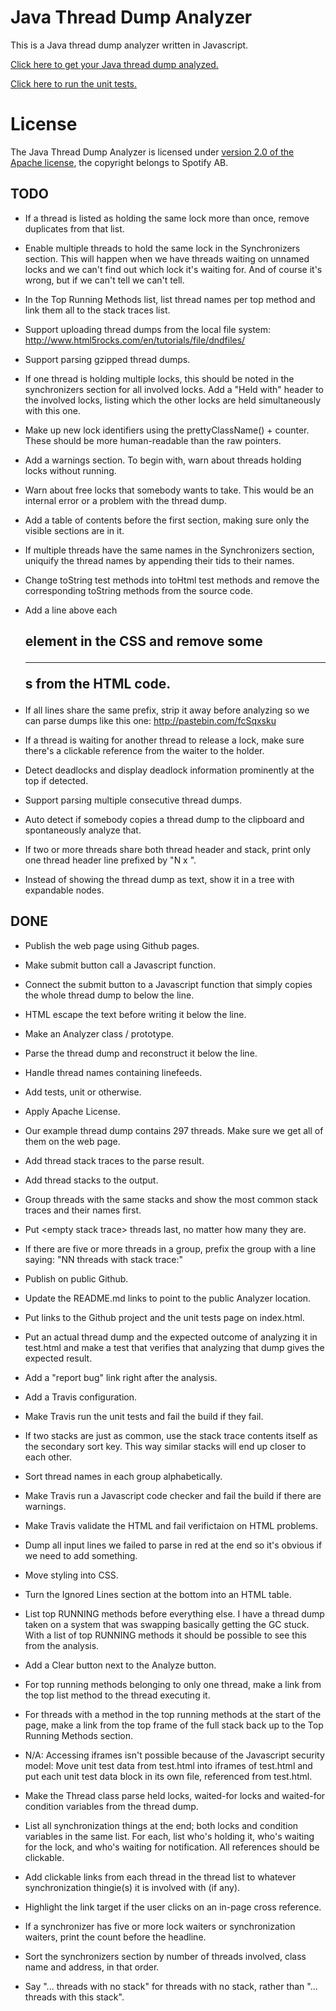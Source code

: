 <!--- -*-markdown-*- -->

# Java Thread Dump Analyzer

This is a Java thread dump analyzer written in Javascript.

[Click here to get your Java thread dump analyzed.](http://spotify.github.io/threaddump-analyzer/)

[Click here to run the unit tests.](http://spotify.github.io/threaddump-analyzer/test.html)

# License

The Java Thread Dump Analyzer is licensed under
[version 2.0 of the Apache license](http://www.apache.org/licenses/LICENSE-2.0.html),
the copyright belongs to Spotify AB.

## TODO
* If a thread is listed as holding the same lock more than once,
remove duplicates from that list.

* Enable multiple threads to hold the same lock in the Synchronizers
  section. This will happen when we have threads waiting on unnamed
  locks and we can't find out which lock it's waiting for. And of
  course it's wrong, but if we can't tell we can't tell.

* In the Top Running Methods list, list thread names per top method
and link them all to the stack traces list.

* Support uploading thread dumps from the local file system:
<http://www.html5rocks.com/en/tutorials/file/dndfiles/>

* Support parsing gzipped thread dumps.

* If one thread is holding multiple locks, this should be noted in the
synchronizers section for all involved locks. Add a "Held with" header
to the involved locks, listing which the other locks are held
simultaneously with this one.

* Make up new lock identifiers using the prettyClassName() +
counter. These should be more human-readable than the raw pointers.

* Add a warnings section. To begin with, warn about threads holding
locks without running.

* Warn about free locks that somebody wants to take. This would be an
internal error or a problem with the thread dump.

* Add a table of contents before the first section, making sure only
the visible sections are in it.

* If multiple threads have the same names in the Synchronizers
section, uniquify the thread names by appending their tids to their
names.

* Change toString test methods into toHtml test methods and remove the
corresponding toString methods from the source code.

* Add a line above each <h2> element in the CSS and remove some <hr>s
from the HTML code.

* If all lines share the same prefix, strip it away before analyzing
so we can parse dumps like this one: http://pastebin.com/fcSqxsku

* If a thread is waiting for another thread to release a lock, make
sure there's a clickable reference from the waiter to the holder.

* Detect deadlocks and display deadlock information prominently at the
top if detected.

* Support parsing multiple consecutive thread dumps.

* Auto detect if somebody copies a thread dump to the clipboard and
spontaneously analyze that.

* If two or more threads share both thread header and stack, print
only one thread header line prefixed by "N x ".

* Instead of showing the thread dump as text, show it in a tree with
expandable nodes.

## DONE
* Publish the web page using Github pages.

* Make submit button call a Javascript function.

* Connect the submit button to a Javascript function that simply
copies the whole thread dump to below the line.

* HTML escape the text before writing it below the line.

* Make an Analyzer class / prototype.

* Parse the thread dump and reconstruct it below the line.

* Handle thread names containing linefeeds.

* Add tests, unit or otherwise.

* Apply Apache License.

* Our example thread dump contains 297 threads. Make sure we get all
of them on the web page.

* Add thread stack traces to the parse result.

* Add thread stacks to the output.

* Group threads with the same stacks and show the most common stack
traces and their names first.

* Put \<empty stack trace\> threads last, no matter how many they are.

* If there are five or more threads in a group, prefix the group with a
line saying: "NN threads with stack trace:"

* Publish on public Github.

* Update the README.md links to point to the public Analyzer location.

* Put links to the Github project and the unit tests page on index.html.

* Put an actual thread dump and the expected outcome of analyzing it
in test.html and make a test that verifies that analyzing that dump
gives the expected result.

* Add a "report bug" link right after the analysis.

* Add a Travis configuration.

* Make Travis run the unit tests and fail the build if they fail.

* If two stacks are just as common, use the stack trace contents itself
as the secondary sort key. This way similar stacks will end up closer to
each other.

* Sort thread names in each group alphabetically.

* Make Travis run a Javascript code checker and fail the build if there
are warnings.

* Make Travis validate the HTML and fail verifictaion on HTML
problems.

* Dump all input lines we failed to parse in red at the end so it's
obvious if we need to add something.

* Move styling into CSS.

* Turn the Ignored Lines section at the bottom into an HTML table.

* List top RUNNING methods before everything else. I have a thread
  dump taken on a system that was swapping basically getting the GC
  stuck. With a list of top RUNNING methods it should be possible to
  see this from the analysis.

* Add a Clear button next to the Analyze button.

* For top running methods belonging to only one thread, make a link
from the top list method to the thread executing it.

* For threads with a method in the top running methods at the start of
the page, make a link from the top frame of the full stack back up to
the Top Running Methods section.

* N/A: Accessing iframes isn't possible because of the Javascript
  security model: Move unit test data from test.html into iframes of
  test.html and put each unit test data block in its own file,
  referenced from test.html.

* Make the Thread class parse held locks, waited-for locks and
waited-for condition variables from the thread dump.

* List all synchronization things at the end; both locks and condition
  variables in the same list. For each, list who's holding it, who's
  waiting for the lock, and who's waiting for notification. All
  references should be clickable.

* Add clickable links from each thread in the thread list to whatever
  synchronization thingie(s) it is involved with (if any).

* Highlight the link target if the user clicks on an in-page cross
reference.

* If a synchronizer has five or more lock waiters or synchronization
waiters, print the count before the headline.

* Sort the synchronizers section by number of threads involved, class
name and address, in that order.

* Say "... threads with no stack" for threads with no stack, rather
  than "... threads with this stack".

